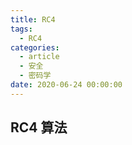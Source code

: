 ```yaml
---
title: RC4
tags:
  - RC4
categories:
  - article
  - 安全
  - 密码学
date: 2020-06-24 00:00:00
---
```


## RC4 算法
